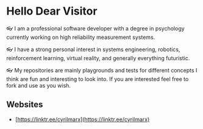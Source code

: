 # Hello Dear Visitor

:eyeglasses: I am a professional software developer with a degree in psychology currently working on high reliability measurement systems.

:eyeglasses: I have a strong personal interest in systems engineering, robotics, reinforcement learning, virtual reality, and generally everything futuristic.

:eyeglasses: My repositories are mainly playgrounds and tests for different concepts I think are fun and interesting to look into. If you are interested feel free to fork and use as you wish.

## Websites
- [https://linktr.ee/cyrilmarx](https://linktr.ee/cyrilmarx)
